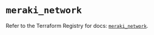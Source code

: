 # `meraki_network`

Refer to the Terraform Registry for docs: [`meraki_network`](https://registry.terraform.io/providers/ciscodevnet/meraki/1.7.1/docs/resources/network).
